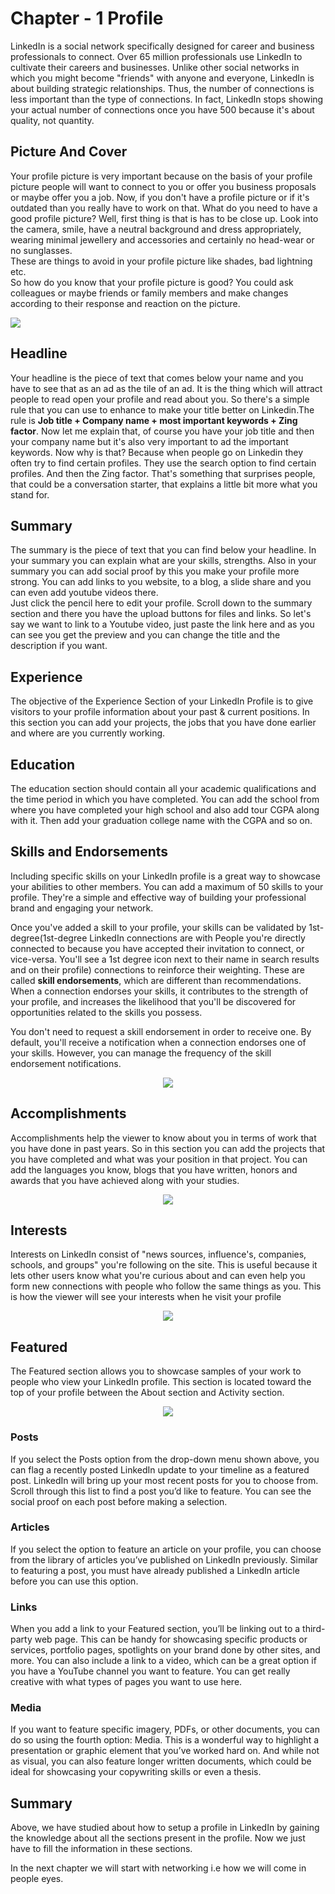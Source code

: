 # Chapter - 1 Profile
LinkedIn is a social network specifically designed for career and business professionals to connect. Over 65 million professionals use LinkedIn to cultivate their careers and businesses. Unlike other social networks in which you might become "friends" with anyone and everyone, LinkedIn is about building strategic relationships. Thus, the number of connections is less important than the type of connections. In fact, LinkedIn stops showing your actual number of connections once you have 500 because it's about quality, not quantity. 


##  Picture And Cover
Your profile picture is very important because on the basis of your profile picture people will want to connect to you or offer you business proposals or maybe offer you a job. Now, if you don't have a profile picture or if it's outdated than you really have to work on that. What do you need to have a good profile picture? Well, first thing is that is has to be close up. Look into the camera, smile, have a neutral background and dress appropriately, wearing minimal jewellery and accessories and certainly no head-wear or no sunglasses.\
These are things to avoid in your profile
picture like shades, bad lightning etc.\
So how do you know that your profile picture is good? You could ask colleagues or maybe friends or family members and make changes according to their response and reaction on the picture.

<p text align="center"></p><img src="https://www.thebalancecareers.com/thmb/EptDIw2uysv-KHddKl0poWA6q7Q=/1500x0/filters:no_upscale():max_bytes(150000):strip_icc():format(webp)/take-a-professional-photo-for-linkedin-2064035-v4-5babf1fac9e77c0025592c55.png"></p>

##  Headline
Your headline is the piece of text that comes below your name and you have to see that as an ad as the tile of an ad. It is the thing which will attract people to read open your profile and read about you.
So there's a simple rule that you can use to enhance to make your title better on Linkedin.The rule is **Job title + Company name + most important keywords + Zing factor**. Now let me explain that, of course you have your job title and then your company name but it's also very important to ad the important keywords. Now why is that? Because when people go on Linkedin they often try to find certain profiles. They use the search option to find certain profiles. And then the Zing factor. That's something that surprises people, that could be a conversation starter, that explains a little bit more what you stand for. 

## Summary
The summary is the piece of text that you
can find below your headline. In your summary you can explain what are your skills, strengths. Also in your summary you can add social proof by this you make your profile more strong. You can add links to you website, to a blog, a slide share and you can even add youtube videos there.\
Just click the pencil here to edit your profile. Scroll down to the summary section and there you have the upload buttons for files and links. So let's say we want to link to a Youtube video, just paste the link here and as you can see you get the preview and you can change the title and the description if you want.

## Experience
The objective of the Experience Section of your LinkedIn Profile is to give visitors to your profile information about your past & current positions. In this section you can add your projects, the jobs that you have done earlier and where are you currently working.

## Education 
The education section should contain all your academic qualifications and the time period in which you have completed. You can add the school from where you have completed your high school and also add tour CGPA along with it. Then add your graduation college name with the CGPA and so on. 

## Skills and Endorsements
Including specific skills on your LinkedIn profile is a great way to showcase your abilities to other members. You can add a maximum of 50 skills to your profile. They're a simple and effective way of building your professional brand and engaging your network.

Once you've added a skill to your profile, your skills can be validated by 1st-degree(1st-degree LinkedIn connections are with  People you're directly connected to because you have accepted their invitation to connect, or vice-versa. You'll see a 1st degree icon next to their name in search results and on their profile) connections to reinforce their weighting. These are called **skill endorsements**, which are different than recommendations. When a connection endorses your skills, it contributes to the strength of your profile, and increases the likelihood that you'll be discovered for opportunities related to the skills you possess.

You don't need to request a skill endorsement in order to receive one. By default, you'll receive a notification when a connection endorses one of your skills. However, you can manage the frequency of the skill endorsement notifications.
<p text align="center"><img src="https://i.insider.com/5e91008bdcd88c16237eb6c3?width=1100&format=jpeg&auto=webp"></p>



##  Accomplishments
Accomplishments help the viewer to know about you in terms of work that you have done in past years. So in this section you can add the projects that you have completed and what was your position in that project. You can add the languages you know, blogs that you have written, honors and awards that you have achieved along with your studies. 
<p text align="center"><img src="https://neilpatel.com/wp-content/uploads/2018/03/linkedin-accomplishments.png"></p>



## Interests
Interests on LinkedIn consist of "news sources, influence's, companies, schools, and groups" you're following on the site. This is useful because it lets other users know what you're curious about and can even help you form new connections with people who follow the same things as you.
This is how the viewer will see your interests when he visit your profile

<p text align="center"><img src="https://miro.medium.com/max/1654/0*LuKpSbZCqd0L0wU5"></p>

## Featured
The Featured section allows you to showcase samples of your work to people who view your LinkedIn profile. This section is located toward the top of your profile between the About section and Activity section.

<p text align="center"><img src="https://www.socialmediaexaminer.com/wp-content/uploads/2020/04/options-for-adding-work-to-linkedin-featured-section-700.png"></p>

### Posts
If you select the Posts option from the drop-down menu shown above, you can flag a recently posted LinkedIn update to your timeline as a featured post. LinkedIn will bring up your most recent posts for you to choose from. Scroll through this list to find a post you’d like to feature. You can see the social proof on each post before making a selection.

### Articles
If you select the option to feature an article on your profile, you can choose from the library of articles you’ve published on LinkedIn previously. Similar to featuring a post, you must have already published a LinkedIn article before you can use this option.

### Links 
When you add a link to your Featured section, you’ll be linking out to a third-party web page. This can be handy for showcasing specific products or services, portfolio pages, spotlights on your brand done by other sites, and more. You can also include a link to a video, which can be a great option if you have a YouTube channel you want to feature. You can get really creative with what types of pages you want to use here.

### Media
If you want to feature specific imagery, PDFs, or other documents, you can do so using the fourth option: Media. This is a wonderful way to highlight a presentation or graphic element that you’ve worked hard on. And while not as visual, you can also feature longer written documents, which could be ideal for showcasing your copywriting skills or even a thesis.

## Summary
Above, we have studied about how to setup a profile in LinkedIn by gaining the knowledge about all the sections present in the profile. Now we just have to fill the information in these sections.

In the next chapter we will start with networking i.e how we will come in  people eyes.